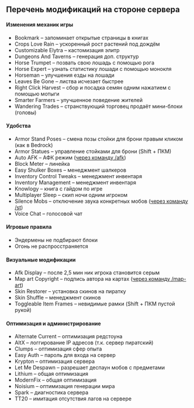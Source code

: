## Перечень модификаций на стороне сервера

#### Изменения механик игры
- Bookmark – запоминает открытые страницы в книгах
- Crops Love Rain – ускоренный рост растений под дождём
- Customizable Elytra – кастомизация элитр
- Dungeons And Taverns – генерация доп. структур
- Horse Trumpet – позвать свою лошадь с помощью рога
- Horse Expert – узнать статистику лошади с помощью монокля
- Horseman – улучшения езды на лошади
- Leaves Be Gone – листва исчезает быстрее
- Right Click Harvest – сбор и посадка семян одним нажатием с помощью мотыги
- Smarter Farmers – улучшенное поведение жителей
- Wandering Trades – странствующий торговец продаёт мини-блоки (головы)

#### Удобства
- Armor Stand Poses – смена позы стойки для брони правым кликом (как в Bedrock)
- Armor Statues – управление стойками для брони (Shift + ПКМ)
- Auto AFK – АФК режим ([через команду /afk](server_commands.md))
- Block Meter – линейка
- Easy Shulker Boxes – менеджмент шалкеров
- Inventory Control Tweaks – менеджмент инвентаря
- Inventory Management – менеджмент инвентаря
- Knowlogy – книга с гайдом по игре
- Multiplayer Sleep – скип ночи одним игроком
- Silence Mobs – отключение звука конкретных мобов ([через команду /st](server_commands.md))
- Voice Chat – голосовой чат

#### Игровые правила
- Эндермены не подбирают блоки
- Огонь не распросстраняется

#### Визуальные модификации
- Afk Display – после 2,5 мин ник игрока становится серым
- Map art Copyright – подпись автора на картах ([через команду /map-art](server_commands.md))
- Skin Restorer – установка скинов на пиратку
- Skin Shuffle – менеджмент скинов
- Toggleable Item Frames – невидимые рамки (Shift + ПКМ пустой рукой)

#### Оптимизация и администрирование
- Alternate Current – оптимизация редстоуна
- AltX – логгирование IP адресов (т.к. сервер пиратский)
- Clumps – оптимизация сфер опыта
- Easy Auth – пароль для входа на сервер
- Krypton – оптимизация сервера
- Let Me Despawn – разрешает деспаун мобов с предметами
- Lithium – общая оптимизация
- ModernFix – общая оптимизация
- Noisium – оптимизация генерации мира
- Spark – диагностика сервера
- TT20 – имитация отсутствия лагов на сервере
